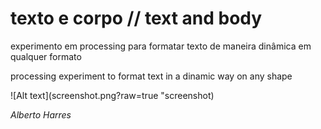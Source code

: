 # texto e corpo // text and body 

experimento em processing para formatar texto de maneira dinâmica em qualquer formato 

processing experiment to format text in a dinamic way on any shape 

![Alt text](screenshot.png?raw=true "screenshot)

_Alberto Harres_
